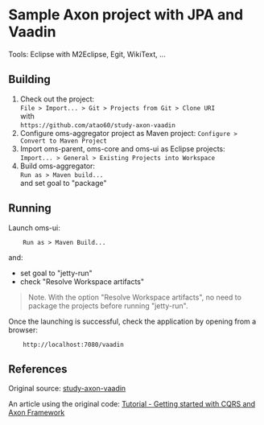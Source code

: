 Sample Axon project with JPA and Vaadin
=====

Tools: Eclipse with M2Eclipse, Egit, WikiText, ...

Building
------

1. Check out the project:  
`File > Import... > Git > Projects from Git > Clone URI`  
with  
`https://github.com/atao60/study-axon-vaadin`
1. Configure oms-aggregator project as Maven project:
  `Configure > Convert to Maven Project`  
1. Import oms-parent, oms-core and oms-ui as Eclipse projects:  
`Import... > General > Existing Projects into Workspace`
1. Build oms-aggregator:  
`Run as > Maven build...`  
 and set goal to "package"  
 
Running
------

Launch oms-ui:

        Run as > Maven Build... 
and:

- set goal to "jetty-run"
- check "Resolve Workspace artifacts"

>Note. With the option "Resolve Workspace artifacts", no need to package the projects before running "jetty-run".
 
Once the launching is successful, check the application by opening from a browser:

        http://localhost:7080/vaadin

References
------

Original source: [study-axon-vaadin](https://code.google.com/p/study-axon-vaadin/)  

An article using the original code: [Tutorial - Getting started with CQRS and Axon Framework](http://blog.trifork.com/2010/11/12/tutorial-getting-started-with-cqrs-and-axon-framework/)